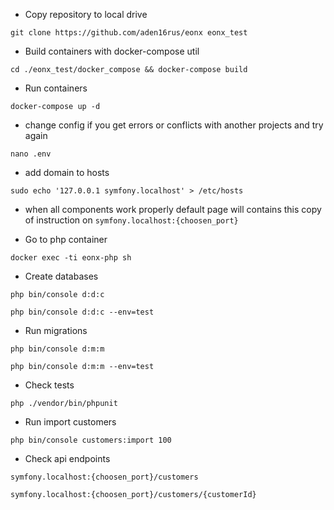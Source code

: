 - Copy repository to local drive

```git clone https://github.com/aden16rus/eonx eonx_test```

- Build containers with docker-compose util

```cd ./eonx_test/docker_compose && docker-compose build```

- Run containers

```docker-compose up -d```

- change config if you get errors or conflicts with another projects and try again

```nano .env```

- add domain to hosts

```sudo echo '127.0.0.1 symfony.localhost' > /etc/hosts```

- when all components work properly default page will contains this copy of instruction on ```symfony.localhost:{choosen_port}```

- Go to php container

```docker exec -ti eonx-php sh```

- Create databases

```php bin/console d:d:c```

```php bin/console d:d:c --env=test```

- Run migrations

```php bin/console d:m:m```

```php bin/console d:m:m --env=test```

- Check tests

```php ./vendor/bin/phpunit```

- Run import customers

```php bin/console customers:import 100```

- Check api endpoints

```symfony.localhost:{choosen_port}/customers```

```symfony.localhost:{choosen_port}/customers/{customerId}```